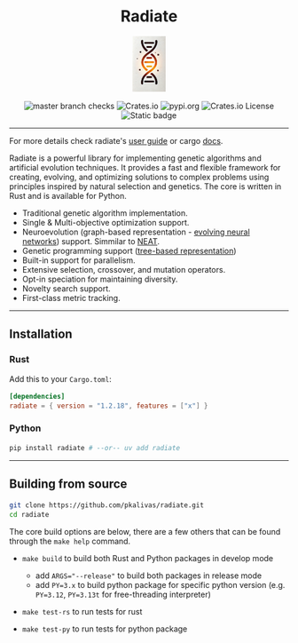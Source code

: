 <h1 align="center">Radiate</h1>
<p align="center">
  <img src="/docs/assets/radiate.png" height="100" width="60" alt="Radiate Logo" />
</p>

<div align="center">
  <img src="https://img.shields.io/github/check-runs/pkalivas/radiate/master" alt="master branch checks" />
  <img src="https://img.shields.io/crates/v/radiate" alt="Crates.io" />
  <img src="https://img.shields.io/pypi/v/radiate?color=blue" alt="pypi.org" />
  <img src="https://img.shields.io/crates/l/radiate" alt="Crates.io License" />
  <img src="https://img.shields.io/badge/evolution-genetics-default" alt="Static badge" />
</div>

___

For more details check radiate's [user guide](https://pkalivas.github.io/radiate/) or cargo [docs](https://docs.rs/radiate/latest/radiate/).


Radiate is a powerful library for implementing genetic algorithms and artificial evolution techniques. It provides a fast and flexible framework for creating, evolving, and optimizing solutions to complex problems using principles
inspired by natural selection and genetics. The core is written in Rust and is available for Python.
 
* Traditional genetic algorithm implementation.
* Single & Multi-objective optimization support.
* Neuroevolution (graph-based representation - [evolving neural networks](http://www.scholarpedia.org/article/Neuroevolution)) support. Simmilar to [NEAT](https://nn.cs.utexas.edu/downloads/papers/stanley.ec02.pdf).
* Genetic programming support ([tree-based representation](https://en.wikipedia.org/wiki/Gene_expression_programming#:~:text=In%20computer%20programming%2C%20gene%20expression,much%20like%20a%20living%20organism.)) 
* Built-in support for parallelism.
* Extensive selection, crossover, and mutation operators.
* Opt-in speciation for maintaining diversity.
* Novelty search support.
* First-class metric tracking.

--- 
## Installation
### Rust
Add this to your `Cargo.toml`:
```toml
[dependencies]
radiate = { version = "1.2.18", features = ["x"] }
``` 
### Python
```bash
pip install radiate # --or-- uv add radiate
```

---
## Building from source
```bash
git clone https://github.com/pkalivas/radiate.git
cd radiate
```
The core build options are below, there are a few others that can be found through the `make help` command.

* `make build` to build both Rust and Python packages in develop mode
  * add `ARGS="--release"` to build both packages in release mode
  * add `PY=3.x` to build python package for specific python version (e.g. `PY=3.12`, `PY=3.13t` for free-threading interpreter)
  
* `make test-rs` to run tests for rust
* `make test-py` to run tests for python package

